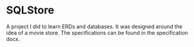 # SQLStore
A project I did to learn ERDs and databases. It was designed around the idea of a movie store. 
The specifications can be found in the specification docx.
